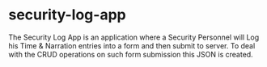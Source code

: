 # security-log-app
The Security Log App is an application where a Security Personnel will Log his Time &amp; Narration entries into a form and then submit to server. To deal with the CRUD operations on such form submission this JSON is created.
